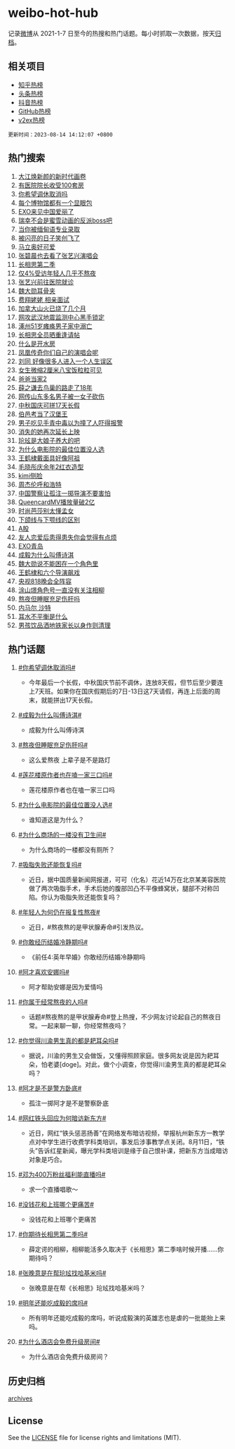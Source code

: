 # weibo-hot-hub

记录[微博](https://www.weibo.com)从 2021-1-7 日至今的热搜和热门话题。每小时抓取一次数据，按天[归档](archives)。

## 相关项目

- [知乎热榜](https://github.com/lonnyzhang423/zhihu-hot-hub)
- [头条热榜](https://github.com/lonnyzhang423/toutiao-hot-hub)
- [抖音热榜](https://github.com/lonnyzhang423/douyin-hot-hub)
- [GitHub热榜](https://github.com/lonnyzhang423/github-hot-hub)
- [v2ex热榜](https://github.com/lonnyzhang423/v2ex-hot-hub)


`更新时间：2023-08-14 14:12:07 +0800`

## 热门搜索

1. [大江焕新颜的新时代画卷](https://m.weibo.cn/search?containerid=100103type%3D1%26t%3D10%26q%3D%23%E5%A4%A7%E6%B1%9F%E7%84%95%E6%96%B0%E9%A2%9C%E7%9A%84%E6%96%B0%E6%97%B6%E4%BB%A3%E7%94%BB%E5%8D%B7%23&stream_entry_id=51&isnewpage=1&extparam=seat%3D1%26c_type%3D51%26dgr%3D0%26cate%3D10103%26filter_type%3Drealtimehot%26pos%3D0%26stream_entry_id%3D51%26display_time%3D1691993526%26pre_seqid%3D1691993526011027372165&luicode=10000011&lfid=106003type%253D25%2526t%253D3%2526disable_hot%253D1%2526filter_type%253Drealtimehot)
1. [有医院院长收受100套房](https://m.weibo.cn/search?containerid=100103type%3D1%26t%3D10%26q%3D%23%E6%9C%89%E5%8C%BB%E9%99%A2%E9%99%A2%E9%95%BF%E6%94%B6%E5%8F%97100%E5%A5%97%E6%88%BF%23&stream_entry_id=31&isnewpage=1&extparam=seat%3D1%26c_type%3D31%26dgr%3D0%26filter_type%3Drealtimehot%26stream_entry_id%3D31%26pos%3D0%26band_rank%3D1%26q%3D%2523%25E6%259C%2589%25E5%258C%25BB%25E9%2599%25A2%25E9%2599%25A2%25E9%2595%25BF%25E6%2594%25B6%25E5%258F%2597100%25E5%25A5%2597%25E6%2588%25BF%2523%26lcate%3D5001%26flag%3D2%26realpos%3D1%26cate%3D5001%26display_time%3D1691993526%26pre_seqid%3D1691993526011027372165&luicode=10000011&lfid=106003type%253D25%2526t%253D3%2526disable_hot%253D1%2526filter_type%253Drealtimehot)
1. [你希望调休取消吗](https://m.weibo.cn/search?containerid=100103type%3D1%26t%3D10%26q%3D%23%E4%BD%A0%E5%B8%8C%E6%9C%9B%E8%B0%83%E4%BC%91%E5%8F%96%E6%B6%88%E5%90%97%23&stream_entry_id=31&isnewpage=1&extparam=seat%3D1%26c_type%3D31%26dgr%3D0%26filter_type%3Drealtimehot%26stream_entry_id%3D31%26pos%3D1%26band_rank%3D2%26q%3D%2523%25E4%25BD%25A0%25E5%25B8%258C%25E6%259C%259B%25E8%25B0%2583%25E4%25BC%2591%25E5%258F%2596%25E6%25B6%2588%25E5%2590%2597%2523%26lcate%3D5001%26flag%3D0%26realpos%3D2%26cate%3D5001%26display_time%3D1691993526%26pre_seqid%3D1691993526011027372165&luicode=10000011&lfid=106003type%253D25%2526t%253D3%2526disable_hot%253D1%2526filter_type%253Drealtimehot)
1. [每个博物馆都有一个显眼包](https://m.weibo.cn/search?containerid=100103type%3D1%26t%3D10%26q%3D%23%E6%AF%8F%E4%B8%AA%E5%8D%9A%E7%89%A9%E9%A6%86%E9%83%BD%E6%9C%89%E4%B8%80%E4%B8%AA%E6%98%BE%E7%9C%BC%E5%8C%85%23&stream_entry_id=31&isnewpage=1&extparam=seat%3D1%26c_type%3D31%26dgr%3D0%26filter_type%3Drealtimehot%26stream_entry_id%3D31%26pos%3D2%26band_rank%3D3%26q%3D%2523%25E6%25AF%258F%25E4%25B8%25AA%25E5%258D%259A%25E7%2589%25A9%25E9%25A6%2586%25E9%2583%25BD%25E6%259C%2589%25E4%25B8%2580%25E4%25B8%25AA%25E6%2598%25BE%25E7%259C%25BC%25E5%258C%2585%2523%26lcate%3D5001%26flag%3D0%26realpos%3D3%26cate%3D5001%26display_time%3D1691993526%26pre_seqid%3D1691993526011027372165&luicode=10000011&lfid=106003type%253D25%2526t%253D3%2526disable_hot%253D1%2526filter_type%253Drealtimehot)
1. [EXO来见中国爱丽了](https://m.weibo.cn/search?containerid=100103type%3D1%26t%3D10%26q%3D%23EXO%E6%9D%A5%E8%A7%81%E4%B8%AD%E5%9B%BD%E7%88%B1%E4%B8%BD%E4%BA%86%23&stream_entry_id=31&isnewpage=1&extparam=seat%3D1%26c_type%3D31%26dgr%3D0%26filter_type%3Drealtimehot%26stream_entry_id%3D31%26pos%3D3%26band_rank%3D4%26q%3D%2523EXO%25E6%259D%25A5%25E8%25A7%2581%25E4%25B8%25AD%25E5%259B%25BD%25E7%2588%25B1%25E4%25B8%25BD%25E4%25BA%2586%2523%26lcate%3D5001%26flag%3D1%26realpos%3D4%26cate%3D5001%26display_time%3D1691993526%26pre_seqid%3D1691993526011027372165&luicode=10000011&lfid=106003type%253D25%2526t%253D3%2526disable_hot%253D1%2526filter_type%253Drealtimehot)
1. [瑞幸不会是蜜雪动画的反派boss吧](https://m.weibo.cn/search?containerid=100103type%3D1%26t%3D10%26q%3D%E7%91%9E%E5%B9%B8%E4%B8%8D%E4%BC%9A%E6%98%AF%E8%9C%9C%E9%9B%AA%E5%8A%A8%E7%94%BB%E7%9A%84%E5%8F%8D%E6%B4%BEboss%E5%90%A7&stream_entry_id=31&isnewpage=1&extparam=seat%3D1%26c_type%3D31%26dgr%3D0%26filter_type%3Drealtimehot%26stream_entry_id%3D31%26pos%3D4%26band_rank%3D5%26q%3D%25E7%2591%259E%25E5%25B9%25B8%25E4%25B8%258D%25E4%25BC%259A%25E6%2598%25AF%25E8%259C%259C%25E9%259B%25AA%25E5%258A%25A8%25E7%2594%25BB%25E7%259A%2584%25E5%258F%258D%25E6%25B4%25BEboss%25E5%2590%25A7%26lcate%3D5001%26flag%3D1%26realpos%3D5%26cate%3D5001%26display_time%3D1691993526%26pre_seqid%3D1691993526011027372165&luicode=10000011&lfid=106003type%253D25%2526t%253D3%2526disable_hot%253D1%2526filter_type%253Drealtimehot)
1. [当你被缅甸语专业录取](https://m.weibo.cn/search?containerid=100103type%3D1%26t%3D10%26q%3D%E5%BD%93%E4%BD%A0%E8%A2%AB%E7%BC%85%E7%94%B8%E8%AF%AD%E4%B8%93%E4%B8%9A%E5%BD%95%E5%8F%96&stream_entry_id=31&isnewpage=1&extparam=seat%3D1%26c_type%3D31%26dgr%3D0%26filter_type%3Drealtimehot%26stream_entry_id%3D31%26pos%3D5%26band_rank%3D6%26q%3D%25E5%25BD%2593%25E4%25BD%25A0%25E8%25A2%25AB%25E7%25BC%2585%25E7%2594%25B8%25E8%25AF%25AD%25E4%25B8%2593%25E4%25B8%259A%25E5%25BD%2595%25E5%258F%2596%26lcate%3D5001%26flag%3D0%26realpos%3D6%26cate%3D5001%26display_time%3D1691993526%26pre_seqid%3D1691993526011027372165&luicode=10000011&lfid=106003type%253D25%2526t%253D3%2526disable_hot%253D1%2526filter_type%253Drealtimehot)
1. [被闪亮的日子笑创飞了](https://m.weibo.cn/search?containerid=100103type%3D1%26t%3D10%26q%3D%23%E8%A2%AB%E9%97%AA%E4%BA%AE%E7%9A%84%E6%97%A5%E5%AD%90%E7%AC%91%E5%88%9B%E9%A3%9E%E4%BA%86%23&stream_entry_id=31&isnewpage=1&extparam=seat%3D1%26c_type%3D31%26dgr%3D0%26filter_type%3Drealtimehot%26adid%3D199450%26stream_entry_id%3D31%26pos%3D6%26band_rank%3D7%26q%3D%2523%25E8%25A2%25AB%25E9%2597%25AA%25E4%25BA%25AE%25E7%259A%2584%25E6%2597%25A5%25E5%25AD%2590%25E7%25AC%2591%25E5%2588%259B%25E9%25A3%259E%25E4%25BA%2586%2523%26lcate%3D5001%26is_ad_pos%3D1%26cate%3D5001%26display_time%3D1691993526%26pre_seqid%3D1691993526011027372165&luicode=10000011&lfid=106003type%253D25%2526t%253D3%2526disable_hot%253D1%2526filter_type%253Drealtimehot)
1. [马立奥好可爱](https://m.weibo.cn/search?containerid=100103type%3D1%26t%3D10%26q%3D%E9%A9%AC%E7%AB%8B%E5%A5%A5%E5%A5%BD%E5%8F%AF%E7%88%B1&stream_entry_id=31&isnewpage=1&extparam=seat%3D1%26c_type%3D31%26dgr%3D0%26filter_type%3Drealtimehot%26stream_entry_id%3D31%26pos%3D7%26band_rank%3D7%26q%3D%25E9%25A9%25AC%25E7%25AB%258B%25E5%25A5%25A5%25E5%25A5%25BD%25E5%258F%25AF%25E7%2588%25B1%26lcate%3D5001%26flag%3D1%26realpos%3D7%26cate%3D5001%26display_time%3D1691993526%26pre_seqid%3D1691993526011027372165&luicode=10000011&lfid=106003type%253D25%2526t%253D3%2526disable_hot%253D1%2526filter_type%253Drealtimehot)
1. [张碧晨也去看了张艺兴演唱会](https://m.weibo.cn/search?containerid=100103type%3D1%26t%3D10%26q%3D%23%E5%BC%A0%E7%A2%A7%E6%99%A8%E4%B9%9F%E5%8E%BB%E7%9C%8B%E4%BA%86%E5%BC%A0%E8%89%BA%E5%85%B4%E6%BC%94%E5%94%B1%E4%BC%9A%23&stream_entry_id=31&isnewpage=1&extparam=seat%3D1%26c_type%3D31%26dgr%3D0%26filter_type%3Drealtimehot%26stream_entry_id%3D31%26pos%3D8%26band_rank%3D8%26q%3D%2523%25E5%25BC%25A0%25E7%25A2%25A7%25E6%2599%25A8%25E4%25B9%259F%25E5%258E%25BB%25E7%259C%258B%25E4%25BA%2586%25E5%25BC%25A0%25E8%2589%25BA%25E5%2585%25B4%25E6%25BC%2594%25E5%2594%25B1%25E4%25BC%259A%2523%26lcate%3D5001%26flag%3D2%26realpos%3D8%26cate%3D5001%26display_time%3D1691993526%26pre_seqid%3D1691993526011027372165&luicode=10000011&lfid=106003type%253D25%2526t%253D3%2526disable_hot%253D1%2526filter_type%253Drealtimehot)
1. [长相思第二季](https://m.weibo.cn/search?containerid=100103type%3D1%26t%3D10%26q%3D%E9%95%BF%E7%9B%B8%E6%80%9D%E7%AC%AC%E4%BA%8C%E5%AD%A3&stream_entry_id=31&isnewpage=1&extparam=seat%3D1%26c_type%3D31%26dgr%3D0%26filter_type%3Drealtimehot%26stream_entry_id%3D31%26pos%3D9%26band_rank%3D9%26q%3D%25E9%2595%25BF%25E7%259B%25B8%25E6%2580%259D%25E7%25AC%25AC%25E4%25BA%258C%25E5%25AD%25A3%26lcate%3D5001%26flag%3D0%26realpos%3D9%26cate%3D5001%26display_time%3D1691993526%26pre_seqid%3D1691993526011027372165&luicode=10000011&lfid=106003type%253D25%2526t%253D3%2526disable_hot%253D1%2526filter_type%253Drealtimehot)
1. [仅4%受访年轻人几乎不熬夜](https://m.weibo.cn/search?containerid=100103type%3D1%26t%3D10%26q%3D%23%E4%BB%854%25%E5%8F%97%E8%AE%BF%E5%B9%B4%E8%BD%BB%E4%BA%BA%E5%87%A0%E4%B9%8E%E4%B8%8D%E7%86%AC%E5%A4%9C%23&stream_entry_id=31&isnewpage=1&extparam=seat%3D1%26c_type%3D31%26dgr%3D0%26filter_type%3Drealtimehot%26stream_entry_id%3D31%26pos%3D10%26band_rank%3D10%26q%3D%2523%25E4%25BB%25854%2525%25E5%258F%2597%25E8%25AE%25BF%25E5%25B9%25B4%25E8%25BD%25BB%25E4%25BA%25BA%25E5%2587%25A0%25E4%25B9%258E%25E4%25B8%258D%25E7%2586%25AC%25E5%25A4%259C%2523%26lcate%3D5001%26flag%3D0%26realpos%3D10%26cate%3D5001%26display_time%3D1691993526%26pre_seqid%3D1691993526011027372165&luicode=10000011&lfid=106003type%253D25%2526t%253D3%2526disable_hot%253D1%2526filter_type%253Drealtimehot)
1. [张艺兴前往医院就诊](https://m.weibo.cn/search?containerid=100103type%3D1%26t%3D10%26q%3D%23%E5%BC%A0%E8%89%BA%E5%85%B4%E5%89%8D%E5%BE%80%E5%8C%BB%E9%99%A2%E5%B0%B1%E8%AF%8A%23&stream_entry_id=31&isnewpage=1&extparam=seat%3D1%26c_type%3D31%26dgr%3D0%26filter_type%3Drealtimehot%26stream_entry_id%3D31%26pos%3D11%26band_rank%3D11%26q%3D%2523%25E5%25BC%25A0%25E8%2589%25BA%25E5%2585%25B4%25E5%2589%258D%25E5%25BE%2580%25E5%258C%25BB%25E9%2599%25A2%25E5%25B0%25B1%25E8%25AF%258A%2523%26lcate%3D5001%26flag%3D2%26realpos%3D11%26cate%3D5001%26display_time%3D1691993526%26pre_seqid%3D1691993526011027372165&luicode=10000011&lfid=106003type%253D25%2526t%253D3%2526disable_hot%253D1%2526filter_type%253Drealtimehot)
1. [魏大勋耳骨夹](https://m.weibo.cn/search?containerid=100103type%3D1%26t%3D10%26q%3D%23%E9%AD%8F%E5%A4%A7%E5%8B%8B%E8%80%B3%E9%AA%A8%E5%A4%B9%23&stream_entry_id=31&isnewpage=1&extparam=seat%3D1%26c_type%3D31%26dgr%3D0%26filter_type%3Drealtimehot%26stream_entry_id%3D31%26pos%3D12%26band_rank%3D12%26q%3D%2523%25E9%25AD%258F%25E5%25A4%25A7%25E5%258B%258B%25E8%2580%25B3%25E9%25AA%25A8%25E5%25A4%25B9%2523%26lcate%3D5001%26flag%3D2%26realpos%3D12%26cate%3D5001%26display_time%3D1691993526%26pre_seqid%3D1691993526011027372165&luicode=10000011&lfid=106003type%253D25%2526t%253D3%2526disable_hot%253D1%2526filter_type%253Drealtimehot)
1. [费翔姥姥 相亲面试](https://m.weibo.cn/search?containerid=100103type%3D1%26t%3D10%26q%3D%E8%B4%B9%E7%BF%94%E5%A7%A5%E5%A7%A5+%E7%9B%B8%E4%BA%B2%E9%9D%A2%E8%AF%95&stream_entry_id=31&isnewpage=1&extparam=seat%3D1%26c_type%3D31%26dgr%3D0%26filter_type%3Drealtimehot%26stream_entry_id%3D31%26pos%3D13%26band_rank%3D13%26q%3D%25E8%25B4%25B9%25E7%25BF%2594%25E5%25A7%25A5%25E5%25A7%25A5%2520%25E7%259B%25B8%25E4%25BA%25B2%25E9%259D%25A2%25E8%25AF%2595%26lcate%3D5001%26flag%3D2%26realpos%3D13%26cate%3D5001%26display_time%3D1691993526%26pre_seqid%3D1691993526011027372165&luicode=10000011&lfid=106003type%253D25%2526t%253D3%2526disable_hot%253D1%2526filter_type%253Drealtimehot)
1. [加拿大山火已烧了几个月](https://m.weibo.cn/search?containerid=100103type%3D1%26t%3D10%26q%3D%23%E5%8A%A0%E6%8B%BF%E5%A4%A7%E5%B1%B1%E7%81%AB%E5%B7%B2%E7%83%A7%E4%BA%86%E5%87%A0%E4%B8%AA%E6%9C%88%23&stream_entry_id=31&isnewpage=1&extparam=seat%3D1%26c_type%3D31%26dgr%3D0%26filter_type%3Drealtimehot%26stream_entry_id%3D31%26pos%3D14%26band_rank%3D14%26q%3D%2523%25E5%258A%25A0%25E6%258B%25BF%25E5%25A4%25A7%25E5%25B1%25B1%25E7%2581%25AB%25E5%25B7%25B2%25E7%2583%25A7%25E4%25BA%2586%25E5%2587%25A0%25E4%25B8%25AA%25E6%259C%2588%2523%26lcate%3D5001%26flag%3D0%26realpos%3D14%26cate%3D5001%26display_time%3D1691993526%26pre_seqid%3D1691993526011027372165&luicode=10000011&lfid=106003type%253D25%2526t%253D3%2526disable_hot%253D1%2526filter_type%253Drealtimehot)
1. [网攻武汉地震监测中心黑手锁定](https://m.weibo.cn/search?containerid=100103type%3D1%26t%3D10%26q%3D%23%E7%BD%91%E6%94%BB%E6%AD%A6%E6%B1%89%E5%9C%B0%E9%9C%87%E7%9B%91%E6%B5%8B%E4%B8%AD%E5%BF%83%E9%BB%91%E6%89%8B%E9%94%81%E5%AE%9A%23&stream_entry_id=31&isnewpage=1&extparam=seat%3D1%26c_type%3D31%26dgr%3D0%26filter_type%3Drealtimehot%26stream_entry_id%3D31%26pos%3D15%26band_rank%3D15%26q%3D%2523%25E7%25BD%2591%25E6%2594%25BB%25E6%25AD%25A6%25E6%25B1%2589%25E5%259C%25B0%25E9%259C%2587%25E7%259B%2591%25E6%25B5%258B%25E4%25B8%25AD%25E5%25BF%2583%25E9%25BB%2591%25E6%2589%258B%25E9%2594%2581%25E5%25AE%259A%2523%26lcate%3D5001%26flag%3D0%26realpos%3D15%26cate%3D5001%26display_time%3D1691993526%26pre_seqid%3D1691993526011027372165&luicode=10000011&lfid=106003type%253D25%2526t%253D3%2526disable_hot%253D1%2526filter_type%253Drealtimehot)
1. [涿州51岁瘫痪男子家中溺亡](https://m.weibo.cn/search?containerid=100103type%3D1%26t%3D10%26q%3D%23%E6%B6%BF%E5%B7%9E51%E5%B2%81%E7%98%AB%E7%97%AA%E7%94%B7%E5%AD%90%E5%AE%B6%E4%B8%AD%E6%BA%BA%E4%BA%A1%23&stream_entry_id=31&isnewpage=1&extparam=seat%3D1%26c_type%3D31%26dgr%3D0%26filter_type%3Drealtimehot%26stream_entry_id%3D31%26pos%3D16%26band_rank%3D16%26q%3D%2523%25E6%25B6%25BF%25E5%25B7%259E51%25E5%25B2%2581%25E7%2598%25AB%25E7%2597%25AA%25E7%2594%25B7%25E5%25AD%2590%25E5%25AE%25B6%25E4%25B8%25AD%25E6%25BA%25BA%25E4%25BA%25A1%2523%26lcate%3D5001%26flag%3D1%26realpos%3D16%26cate%3D5001%26display_time%3D1691993526%26pre_seqid%3D1691993526011027372165&luicode=10000011&lfid=106003type%253D25%2526t%253D3%2526disable_hot%253D1%2526filter_type%253Drealtimehot)
1. [长相思全员晒重逢请帖](https://m.weibo.cn/search?containerid=100103type%3D1%26t%3D10%26q%3D%23%E9%95%BF%E7%9B%B8%E6%80%9D%E5%85%A8%E5%91%98%E6%99%92%E9%87%8D%E9%80%A2%E8%AF%B7%E5%B8%96%23&stream_entry_id=31&isnewpage=1&extparam=seat%3D1%26c_type%3D31%26dgr%3D0%26filter_type%3Drealtimehot%26stream_entry_id%3D31%26pos%3D17%26band_rank%3D17%26q%3D%2523%25E9%2595%25BF%25E7%259B%25B8%25E6%2580%259D%25E5%2585%25A8%25E5%2591%2598%25E6%2599%2592%25E9%2587%258D%25E9%2580%25A2%25E8%25AF%25B7%25E5%25B8%2596%2523%26lcate%3D5001%26flag%3D0%26realpos%3D17%26cate%3D5001%26display_time%3D1691993526%26pre_seqid%3D1691993526011027372165&luicode=10000011&lfid=106003type%253D25%2526t%253D3%2526disable_hot%253D1%2526filter_type%253Drealtimehot)
1. [什么是开水房](https://m.weibo.cn/search?containerid=100103type%3D1%26t%3D10%26q%3D%23%E4%BB%80%E4%B9%88%E6%98%AF%E5%BC%80%E6%B0%B4%E6%88%BF%23&stream_entry_id=31&isnewpage=1&extparam=seat%3D1%26c_type%3D31%26dgr%3D0%26filter_type%3Drealtimehot%26stream_entry_id%3D31%26pos%3D18%26band_rank%3D18%26q%3D%2523%25E4%25BB%2580%25E4%25B9%2588%25E6%2598%25AF%25E5%25BC%2580%25E6%25B0%25B4%25E6%2588%25BF%2523%26lcate%3D5001%26flag%3D1%26realpos%3D18%26cate%3D5001%26display_time%3D1691993526%26pre_seqid%3D1691993526011027372165&luicode=10000011&lfid=106003type%253D25%2526t%253D3%2526disable_hot%253D1%2526filter_type%253Drealtimehot)
1. [凤凰传奇你们自己的演唱会呢](https://m.weibo.cn/search?containerid=100103type%3D1%26t%3D10%26q%3D%23%E5%87%A4%E5%87%B0%E4%BC%A0%E5%A5%87%E4%BD%A0%E4%BB%AC%E8%87%AA%E5%B7%B1%E7%9A%84%E6%BC%94%E5%94%B1%E4%BC%9A%E5%91%A2%23&stream_entry_id=31&isnewpage=1&extparam=seat%3D1%26c_type%3D31%26dgr%3D0%26filter_type%3Drealtimehot%26stream_entry_id%3D31%26pos%3D19%26band_rank%3D19%26q%3D%2523%25E5%2587%25A4%25E5%2587%25B0%25E4%25BC%25A0%25E5%25A5%2587%25E4%25BD%25A0%25E4%25BB%25AC%25E8%2587%25AA%25E5%25B7%25B1%25E7%259A%2584%25E6%25BC%2594%25E5%2594%25B1%25E4%25BC%259A%25E5%2591%25A2%2523%26lcate%3D5001%26flag%3D1%26realpos%3D19%26cate%3D5001%26display_time%3D1691993526%26pre_seqid%3D1691993526011027372165&luicode=10000011&lfid=106003type%253D25%2526t%253D3%2526disable_hot%253D1%2526filter_type%253Drealtimehot)
1. [刘同 好像很多人进入一个人生误区](https://m.weibo.cn/search?containerid=100103type%3D1%26t%3D10%26q%3D%E5%88%98%E5%90%8C+%E5%A5%BD%E5%83%8F%E5%BE%88%E5%A4%9A%E4%BA%BA%E8%BF%9B%E5%85%A5%E4%B8%80%E4%B8%AA%E4%BA%BA%E7%94%9F%E8%AF%AF%E5%8C%BA&stream_entry_id=31&isnewpage=1&extparam=seat%3D1%26c_type%3D31%26dgr%3D0%26filter_type%3Drealtimehot%26stream_entry_id%3D31%26pos%3D20%26band_rank%3D20%26q%3D%25E5%2588%2598%25E5%2590%258C%2520%25E5%25A5%25BD%25E5%2583%258F%25E5%25BE%2588%25E5%25A4%259A%25E4%25BA%25BA%25E8%25BF%259B%25E5%2585%25A5%25E4%25B8%2580%25E4%25B8%25AA%25E4%25BA%25BA%25E7%2594%259F%25E8%25AF%25AF%25E5%258C%25BA%26lcate%3D5001%26flag%3D1%26realpos%3D20%26cate%3D5001%26display_time%3D1691993526%26pre_seqid%3D1691993526011027372165&luicode=10000011&lfid=106003type%253D25%2526t%253D3%2526disable_hot%253D1%2526filter_type%253Drealtimehot)
1. [女生微缩2厘米八宝饭粒粒可见](https://m.weibo.cn/search?containerid=100103type%3D1%26t%3D10%26q%3D%23%E5%A5%B3%E7%94%9F%E5%BE%AE%E7%BC%A92%E5%8E%98%E7%B1%B3%E5%85%AB%E5%AE%9D%E9%A5%AD%E7%B2%92%E7%B2%92%E5%8F%AF%E8%A7%81%23&stream_entry_id=31&isnewpage=1&extparam=seat%3D1%26c_type%3D31%26dgr%3D0%26filter_type%3Drealtimehot%26stream_entry_id%3D31%26pos%3D21%26band_rank%3D21%26q%3D%2523%25E5%25A5%25B3%25E7%2594%259F%25E5%25BE%25AE%25E7%25BC%25A92%25E5%258E%2598%25E7%25B1%25B3%25E5%2585%25AB%25E5%25AE%259D%25E9%25A5%25AD%25E7%25B2%2592%25E7%25B2%2592%25E5%258F%25AF%25E8%25A7%2581%2523%26lcate%3D5001%26flag%3D32768%26realpos%3D21%26cate%3D5001%26display_time%3D1691993526%26pre_seqid%3D1691993526011027372165&luicode=10000011&lfid=106003type%253D25%2526t%253D3%2526disable_hot%253D1%2526filter_type%253Drealtimehot)
1. [爸爸当家2](https://m.weibo.cn/search?containerid=100103type%3D1%26t%3D10%26q%3D%E7%88%B8%E7%88%B8%E5%BD%93%E5%AE%B62&stream_entry_id=31&isnewpage=1&extparam=seat%3D1%26c_type%3D31%26dgr%3D0%26filter_type%3Drealtimehot%26stream_entry_id%3D31%26pos%3D22%26band_rank%3D22%26q%3D%25E7%2588%25B8%25E7%2588%25B8%25E5%25BD%2593%25E5%25AE%25B62%26lcate%3D5001%26flag%3D1%26realpos%3D22%26cate%3D5001%26display_time%3D1691993526%26pre_seqid%3D1691993526011027372165&luicode=10000011&lfid=106003type%253D25%2526t%253D3%2526disable_hot%253D1%2526filter_type%253Drealtimehot)
1. [薛之谦去鸟巢的路走了18年](https://m.weibo.cn/search?containerid=100103type%3D1%26t%3D10%26q%3D%23%E8%96%9B%E4%B9%8B%E8%B0%A6%E5%8E%BB%E9%B8%9F%E5%B7%A2%E7%9A%84%E8%B7%AF%E8%B5%B0%E4%BA%8618%E5%B9%B4%23&stream_entry_id=31&isnewpage=1&extparam=seat%3D1%26c_type%3D31%26dgr%3D0%26filter_type%3Drealtimehot%26stream_entry_id%3D31%26pos%3D23%26band_rank%3D23%26q%3D%2523%25E8%2596%259B%25E4%25B9%258B%25E8%25B0%25A6%25E5%258E%25BB%25E9%25B8%259F%25E5%25B7%25A2%25E7%259A%2584%25E8%25B7%25AF%25E8%25B5%25B0%25E4%25BA%258618%25E5%25B9%25B4%2523%26lcate%3D5001%26flag%3D1%26realpos%3D23%26cate%3D5001%26display_time%3D1691993526%26pre_seqid%3D1691993526011027372165&luicode=10000011&lfid=106003type%253D25%2526t%253D3%2526disable_hot%253D1%2526filter_type%253Drealtimehot)
1. [网传山东多名男子被一女子砍伤](https://m.weibo.cn/search?containerid=100103type%3D1%26t%3D10%26q%3D%23%E7%BD%91%E4%BC%A0%E5%B1%B1%E4%B8%9C%E5%A4%9A%E5%90%8D%E7%94%B7%E5%AD%90%E8%A2%AB%E4%B8%80%E5%A5%B3%E5%AD%90%E7%A0%8D%E4%BC%A4%23&stream_entry_id=31&isnewpage=1&extparam=seat%3D1%26c_type%3D31%26dgr%3D0%26filter_type%3Drealtimehot%26stream_entry_id%3D31%26pos%3D24%26band_rank%3D24%26q%3D%2523%25E7%25BD%2591%25E4%25BC%25A0%25E5%25B1%25B1%25E4%25B8%259C%25E5%25A4%259A%25E5%2590%258D%25E7%2594%25B7%25E5%25AD%2590%25E8%25A2%25AB%25E4%25B8%2580%25E5%25A5%25B3%25E5%25AD%2590%25E7%25A0%258D%25E4%25BC%25A4%2523%26lcate%3D5001%26flag%3D1%26realpos%3D24%26cate%3D5001%26display_time%3D1691993526%26pre_seqid%3D1691993526011027372165&luicode=10000011&lfid=106003type%253D25%2526t%253D3%2526disable_hot%253D1%2526filter_type%253Drealtimehot)
1. [中秋国庆可拼17天长假](https://m.weibo.cn/search?containerid=100103type%3D1%26t%3D10%26q%3D%23%E4%B8%AD%E7%A7%8B%E5%9B%BD%E5%BA%86%E5%8F%AF%E6%8B%BC17%E5%A4%A9%E9%95%BF%E5%81%87%23&stream_entry_id=31&isnewpage=1&extparam=seat%3D1%26c_type%3D31%26dgr%3D0%26filter_type%3Drealtimehot%26stream_entry_id%3D31%26pos%3D25%26band_rank%3D25%26q%3D%2523%25E4%25B8%25AD%25E7%25A7%258B%25E5%259B%25BD%25E5%25BA%2586%25E5%258F%25AF%25E6%258B%25BC17%25E5%25A4%25A9%25E9%2595%25BF%25E5%2581%2587%2523%26lcate%3D5001%26flag%3D0%26realpos%3D25%26cate%3D5001%26display_time%3D1691993526%26pre_seqid%3D1691993526011027372165&luicode=10000011&lfid=106003type%253D25%2526t%253D3%2526disable_hot%253D1%2526filter_type%253Drealtimehot)
1. [伯邑考当了汉堡王](https://m.weibo.cn/search?containerid=100103type%3D1%26t%3D10%26q%3D%E4%BC%AF%E9%82%91%E8%80%83%E5%BD%93%E4%BA%86%E6%B1%89%E5%A0%A1%E7%8E%8B&stream_entry_id=31&isnewpage=1&extparam=seat%3D1%26c_type%3D31%26dgr%3D0%26filter_type%3Drealtimehot%26stream_entry_id%3D31%26pos%3D26%26band_rank%3D26%26q%3D%25E4%25BC%25AF%25E9%2582%2591%25E8%2580%2583%25E5%25BD%2593%25E4%25BA%2586%25E6%25B1%2589%25E5%25A0%25A1%25E7%258E%258B%26lcate%3D5001%26flag%3D1%26realpos%3D26%26cate%3D5001%26display_time%3D1691993526%26pre_seqid%3D1691993526011027372165&luicode=10000011&lfid=106003type%253D25%2526t%253D3%2526disable_hot%253D1%2526filter_type%253Drealtimehot)
1. [男子吃见手青中毒以为撞了人吓得报警](https://m.weibo.cn/search?containerid=100103type%3D1%26t%3D10%26q%3D%23%E7%94%B7%E5%AD%90%E5%90%83%E8%A7%81%E6%89%8B%E9%9D%92%E4%B8%AD%E6%AF%92%E4%BB%A5%E4%B8%BA%E6%92%9E%E4%BA%86%E4%BA%BA%E5%90%93%E5%BE%97%E6%8A%A5%E8%AD%A6%23&stream_entry_id=31&isnewpage=1&extparam=seat%3D1%26c_type%3D31%26dgr%3D0%26filter_type%3Drealtimehot%26stream_entry_id%3D31%26pos%3D27%26band_rank%3D27%26q%3D%2523%25E7%2594%25B7%25E5%25AD%2590%25E5%2590%2583%25E8%25A7%2581%25E6%2589%258B%25E9%259D%2592%25E4%25B8%25AD%25E6%25AF%2592%25E4%25BB%25A5%25E4%25B8%25BA%25E6%2592%259E%25E4%25BA%2586%25E4%25BA%25BA%25E5%2590%2593%25E5%25BE%2597%25E6%258A%25A5%25E8%25AD%25A6%2523%26lcate%3D5001%26flag%3D1%26realpos%3D27%26cate%3D5001%26display_time%3D1691993526%26pre_seqid%3D1691993526011027372165&luicode=10000011&lfid=106003type%253D25%2526t%253D3%2526disable_hot%253D1%2526filter_type%253Drealtimehot)
1. [消失的她再次延长上映](https://m.weibo.cn/search?containerid=100103type%3D1%26t%3D10%26q%3D%23%E6%B6%88%E5%A4%B1%E7%9A%84%E5%A5%B9%E5%86%8D%E6%AC%A1%E5%BB%B6%E9%95%BF%E4%B8%8A%E6%98%A0%23&stream_entry_id=31&isnewpage=1&extparam=seat%3D1%26c_type%3D31%26dgr%3D0%26filter_type%3Drealtimehot%26stream_entry_id%3D31%26pos%3D28%26band_rank%3D28%26q%3D%2523%25E6%25B6%2588%25E5%25A4%25B1%25E7%259A%2584%25E5%25A5%25B9%25E5%2586%258D%25E6%25AC%25A1%25E5%25BB%25B6%25E9%2595%25BF%25E4%25B8%258A%25E6%2598%25A0%2523%26lcate%3D5001%26flag%3D0%26realpos%3D28%26cate%3D5001%26display_time%3D1691993526%26pre_seqid%3D1691993526011027372165&luicode=10000011&lfid=106003type%253D25%2526t%253D3%2526disable_hot%253D1%2526filter_type%253Drealtimehot)
1. [玱玹是大娘子养大的吧](https://m.weibo.cn/search?containerid=100103type%3D1%26t%3D10%26q%3D%23%E7%8E%B1%E7%8E%B9%E6%98%AF%E5%A4%A7%E5%A8%98%E5%AD%90%E5%85%BB%E5%A4%A7%E7%9A%84%E5%90%A7%23&stream_entry_id=31&isnewpage=1&extparam=seat%3D1%26c_type%3D31%26dgr%3D0%26filter_type%3Drealtimehot%26stream_entry_id%3D31%26pos%3D29%26band_rank%3D29%26q%3D%2523%25E7%258E%25B1%25E7%258E%25B9%25E6%2598%25AF%25E5%25A4%25A7%25E5%25A8%2598%25E5%25AD%2590%25E5%2585%25BB%25E5%25A4%25A7%25E7%259A%2584%25E5%2590%25A7%2523%26lcate%3D5001%26flag%3D0%26realpos%3D29%26cate%3D5001%26display_time%3D1691993526%26pre_seqid%3D1691993526011027372165&luicode=10000011&lfid=106003type%253D25%2526t%253D3%2526disable_hot%253D1%2526filter_type%253Drealtimehot)
1. [为什么电影院的最佳位置没人选](https://m.weibo.cn/search?containerid=100103type%3D1%26t%3D10%26q%3D%23%E4%B8%BA%E4%BB%80%E4%B9%88%E7%94%B5%E5%BD%B1%E9%99%A2%E7%9A%84%E6%9C%80%E4%BD%B3%E4%BD%8D%E7%BD%AE%E6%B2%A1%E4%BA%BA%E9%80%89%23&stream_entry_id=31&isnewpage=1&extparam=seat%3D1%26c_type%3D31%26dgr%3D0%26filter_type%3Drealtimehot%26stream_entry_id%3D31%26pos%3D30%26band_rank%3D30%26q%3D%2523%25E4%25B8%25BA%25E4%25BB%2580%25E4%25B9%2588%25E7%2594%25B5%25E5%25BD%25B1%25E9%2599%25A2%25E7%259A%2584%25E6%259C%2580%25E4%25BD%25B3%25E4%25BD%258D%25E7%25BD%25AE%25E6%25B2%25A1%25E4%25BA%25BA%25E9%2580%2589%2523%26lcate%3D5001%26flag%3D0%26realpos%3D30%26cate%3D5001%26display_time%3D1691993526%26pre_seqid%3D1691993526011027372165&luicode=10000011&lfid=106003type%253D25%2526t%253D3%2526disable_hot%253D1%2526filter_type%253Drealtimehot)
1. [王鹤棣戴面具好像阿祖](https://m.weibo.cn/search?containerid=100103type%3D1%26t%3D10%26q%3D%23%E7%8E%8B%E9%B9%A4%E6%A3%A3%E6%88%B4%E9%9D%A2%E5%85%B7%E5%A5%BD%E5%83%8F%E9%98%BF%E7%A5%96%23&stream_entry_id=31&isnewpage=1&extparam=seat%3D1%26c_type%3D31%26dgr%3D0%26filter_type%3Drealtimehot%26stream_entry_id%3D31%26pos%3D31%26band_rank%3D31%26q%3D%2523%25E7%258E%258B%25E9%25B9%25A4%25E6%25A3%25A3%25E6%2588%25B4%25E9%259D%25A2%25E5%2585%25B7%25E5%25A5%25BD%25E5%2583%258F%25E9%2598%25BF%25E7%25A5%2596%2523%26lcate%3D5001%26flag%3D0%26realpos%3D31%26cate%3D5001%26display_time%3D1691993526%26pre_seqid%3D1691993526011027372165&luicode=10000011&lfid=106003type%253D25%2526t%253D3%2526disable_hot%253D1%2526filter_type%253Drealtimehot)
1. [毛晓彤庆余年2红衣造型](https://m.weibo.cn/search?containerid=100103type%3D1%26t%3D10%26q%3D%23%E6%AF%9B%E6%99%93%E5%BD%A4%E5%BA%86%E4%BD%99%E5%B9%B42%E7%BA%A2%E8%A1%A3%E9%80%A0%E5%9E%8B%23&stream_entry_id=31&isnewpage=1&extparam=seat%3D1%26c_type%3D31%26dgr%3D0%26filter_type%3Drealtimehot%26stream_entry_id%3D31%26pos%3D32%26band_rank%3D32%26q%3D%2523%25E6%25AF%259B%25E6%2599%2593%25E5%25BD%25A4%25E5%25BA%2586%25E4%25BD%2599%25E5%25B9%25B42%25E7%25BA%25A2%25E8%25A1%25A3%25E9%2580%25A0%25E5%259E%258B%2523%26lcate%3D5001%26flag%3D0%26realpos%3D32%26cate%3D5001%26display_time%3D1691993526%26pre_seqid%3D1691993526011027372165&luicode=10000011&lfid=106003type%253D25%2526t%253D3%2526disable_hot%253D1%2526filter_type%253Drealtimehot)
1. [kimi侧脸](https://m.weibo.cn/search?containerid=100103type%3D1%26t%3D10%26q%3D%23kimi%E4%BE%A7%E8%84%B8%23&stream_entry_id=31&isnewpage=1&extparam=seat%3D1%26c_type%3D31%26dgr%3D0%26filter_type%3Drealtimehot%26stream_entry_id%3D31%26pos%3D33%26band_rank%3D33%26q%3D%2523kimi%25E4%25BE%25A7%25E8%2584%25B8%2523%26lcate%3D5001%26flag%3D0%26realpos%3D33%26cate%3D5001%26display_time%3D1691993526%26pre_seqid%3D1691993526011027372165&luicode=10000011&lfid=106003type%253D25%2526t%253D3%2526disable_hot%253D1%2526filter_type%253Drealtimehot)
1. [周杰伦呼和浩特](https://m.weibo.cn/search?containerid=100103type%3D1%26t%3D10%26q%3D%E5%91%A8%E6%9D%B0%E4%BC%A6%E5%91%BC%E5%92%8C%E6%B5%A9%E7%89%B9&stream_entry_id=31&isnewpage=1&extparam=seat%3D1%26c_type%3D31%26dgr%3D0%26filter_type%3Drealtimehot%26stream_entry_id%3D31%26pos%3D34%26band_rank%3D34%26q%3D%25E5%2591%25A8%25E6%259D%25B0%25E4%25BC%25A6%25E5%2591%25BC%25E5%2592%258C%25E6%25B5%25A9%25E7%2589%25B9%26lcate%3D5001%26flag%3D1%26realpos%3D34%26cate%3D5001%26display_time%3D1691993526%26pre_seqid%3D1691993526011027372165&luicode=10000011&lfid=106003type%253D25%2526t%253D3%2526disable_hot%253D1%2526filter_type%253Drealtimehot)
1. [中国警察让孤注一掷导演不要害怕](https://m.weibo.cn/search?containerid=100103type%3D1%26t%3D10%26q%3D%23%E4%B8%AD%E5%9B%BD%E8%AD%A6%E5%AF%9F%E8%AE%A9%E5%AD%A4%E6%B3%A8%E4%B8%80%E6%8E%B7%E5%AF%BC%E6%BC%94%E4%B8%8D%E8%A6%81%E5%AE%B3%E6%80%95%23&stream_entry_id=31&isnewpage=1&extparam=seat%3D1%26c_type%3D31%26dgr%3D0%26filter_type%3Drealtimehot%26stream_entry_id%3D31%26pos%3D35%26band_rank%3D35%26q%3D%2523%25E4%25B8%25AD%25E5%259B%25BD%25E8%25AD%25A6%25E5%25AF%259F%25E8%25AE%25A9%25E5%25AD%25A4%25E6%25B3%25A8%25E4%25B8%2580%25E6%258E%25B7%25E5%25AF%25BC%25E6%25BC%2594%25E4%25B8%258D%25E8%25A6%2581%25E5%25AE%25B3%25E6%2580%2595%2523%26lcate%3D5001%26flag%3D1%26realpos%3D35%26cate%3D5001%26display_time%3D1691993526%26pre_seqid%3D1691993526011027372165&luicode=10000011&lfid=106003type%253D25%2526t%253D3%2526disable_hot%253D1%2526filter_type%253Drealtimehot)
1. [QueencardMV播放量破2亿](https://m.weibo.cn/search?containerid=100103type%3D1%26t%3D10%26q%3D%23QueencardMV%E6%92%AD%E6%94%BE%E9%87%8F%E7%A0%B42%E4%BA%BF%23&stream_entry_id=31&isnewpage=1&extparam=seat%3D1%26c_type%3D31%26dgr%3D0%26filter_type%3Drealtimehot%26stream_entry_id%3D31%26pos%3D36%26band_rank%3D36%26q%3D%2523QueencardMV%25E6%2592%25AD%25E6%2594%25BE%25E9%2587%258F%25E7%25A0%25B42%25E4%25BA%25BF%2523%26lcate%3D5001%26flag%3D1%26realpos%3D36%26cate%3D5001%26display_time%3D1691993526%26pre_seqid%3D1691993526011027372165&luicode=10000011&lfid=106003type%253D25%2526t%253D3%2526disable_hot%253D1%2526filter_type%253Drealtimehot)
1. [时尚芭莎别太懂孟女](https://m.weibo.cn/search?containerid=100103type%3D1%26t%3D10%26q%3D%23%E6%97%B6%E5%B0%9A%E8%8A%AD%E8%8E%8E%E5%88%AB%E5%A4%AA%E6%87%82%E5%AD%9F%E5%A5%B3%23&stream_entry_id=31&isnewpage=1&extparam=seat%3D1%26c_type%3D31%26dgr%3D0%26filter_type%3Drealtimehot%26stream_entry_id%3D31%26pos%3D37%26band_rank%3D37%26q%3D%2523%25E6%2597%25B6%25E5%25B0%259A%25E8%258A%25AD%25E8%258E%258E%25E5%2588%25AB%25E5%25A4%25AA%25E6%2587%2582%25E5%25AD%259F%25E5%25A5%25B3%2523%26lcate%3D5001%26flag%3D0%26realpos%3D37%26cate%3D5001%26display_time%3D1691993526%26pre_seqid%3D1691993526011027372165&luicode=10000011&lfid=106003type%253D25%2526t%253D3%2526disable_hot%253D1%2526filter_type%253Drealtimehot)
1. [下颌线与下颚线的区别](https://m.weibo.cn/search?containerid=100103type%3D1%26t%3D10%26q%3D%23%E4%B8%8B%E9%A2%8C%E7%BA%BF%E4%B8%8E%E4%B8%8B%E9%A2%9A%E7%BA%BF%E7%9A%84%E5%8C%BA%E5%88%AB%23&stream_entry_id=31&isnewpage=1&extparam=seat%3D1%26c_type%3D31%26dgr%3D0%26filter_type%3Drealtimehot%26stream_entry_id%3D31%26pos%3D38%26band_rank%3D38%26q%3D%2523%25E4%25B8%258B%25E9%25A2%258C%25E7%25BA%25BF%25E4%25B8%258E%25E4%25B8%258B%25E9%25A2%259A%25E7%25BA%25BF%25E7%259A%2584%25E5%258C%25BA%25E5%2588%25AB%2523%26lcate%3D5001%26flag%3D0%26realpos%3D38%26cate%3D5001%26display_time%3D1691993526%26pre_seqid%3D1691993526011027372165&luicode=10000011&lfid=106003type%253D25%2526t%253D3%2526disable_hot%253D1%2526filter_type%253Drealtimehot)
1. [A股](https://m.weibo.cn/search?containerid=100103type%3D1%26t%3D10%26q%3DA%E8%82%A1&stream_entry_id=31&isnewpage=1&extparam=seat%3D1%26c_type%3D31%26dgr%3D0%26filter_type%3Drealtimehot%26stream_entry_id%3D31%26pos%3D39%26band_rank%3D39%26q%3DA%25E8%2582%25A1%26lcate%3D5001%26flag%3D0%26realpos%3D39%26cate%3D5001%26display_time%3D1691993526%26pre_seqid%3D1691993526011027372165&luicode=10000011&lfid=106003type%253D25%2526t%253D3%2526disable_hot%253D1%2526filter_type%253Drealtimehot)
1. [友人恋爱后患得患失你会觉得有点烦](https://m.weibo.cn/search?containerid=100103type%3D1%26t%3D10%26q%3D%E5%8F%8B%E4%BA%BA%E6%81%8B%E7%88%B1%E5%90%8E%E6%82%A3%E5%BE%97%E6%82%A3%E5%A4%B1%E4%BD%A0%E4%BC%9A%E8%A7%89%E5%BE%97%E6%9C%89%E7%82%B9%E7%83%A6&stream_entry_id=31&isnewpage=1&extparam=seat%3D1%26c_type%3D31%26dgr%3D0%26filter_type%3Drealtimehot%26stream_entry_id%3D31%26pos%3D40%26band_rank%3D40%26q%3D%25E5%258F%258B%25E4%25BA%25BA%25E6%2581%258B%25E7%2588%25B1%25E5%2590%258E%25E6%2582%25A3%25E5%25BE%2597%25E6%2582%25A3%25E5%25A4%25B1%25E4%25BD%25A0%25E4%25BC%259A%25E8%25A7%2589%25E5%25BE%2597%25E6%259C%2589%25E7%2582%25B9%25E7%2583%25A6%26lcate%3D5001%26flag%3D1%26realpos%3D40%26cate%3D5001%26display_time%3D1691993526%26pre_seqid%3D1691993526011027372165&luicode=10000011&lfid=106003type%253D25%2526t%253D3%2526disable_hot%253D1%2526filter_type%253Drealtimehot)
1. [EXO青岛](https://m.weibo.cn/search?containerid=100103type%3D1%26t%3D10%26q%3DEXO%E9%9D%92%E5%B2%9B&stream_entry_id=31&isnewpage=1&extparam=seat%3D1%26c_type%3D31%26dgr%3D0%26filter_type%3Drealtimehot%26stream_entry_id%3D31%26pos%3D41%26band_rank%3D41%26q%3DEXO%25E9%259D%2592%25E5%25B2%259B%26lcate%3D5001%26flag%3D0%26realpos%3D41%26cate%3D5001%26display_time%3D1691993526%26pre_seqid%3D1691993526011027372165&luicode=10000011&lfid=106003type%253D25%2526t%253D3%2526disable_hot%253D1%2526filter_type%253Drealtimehot)
1. [成毅为什么叫傅诗淇](https://m.weibo.cn/search?containerid=100103type%3D1%26t%3D10%26q%3D%23%E6%88%90%E6%AF%85%E4%B8%BA%E4%BB%80%E4%B9%88%E5%8F%AB%E5%82%85%E8%AF%97%E6%B7%87%23&stream_entry_id=31&isnewpage=1&extparam=seat%3D1%26c_type%3D31%26dgr%3D0%26filter_type%3Drealtimehot%26stream_entry_id%3D31%26pos%3D42%26band_rank%3D42%26q%3D%2523%25E6%2588%2590%25E6%25AF%2585%25E4%25B8%25BA%25E4%25BB%2580%25E4%25B9%2588%25E5%258F%25AB%25E5%2582%2585%25E8%25AF%2597%25E6%25B7%2587%2523%26lcate%3D5001%26flag%3D0%26realpos%3D42%26cate%3D5001%26display_time%3D1691993526%26pre_seqid%3D1691993526011027372165&luicode=10000011&lfid=106003type%253D25%2526t%253D3%2526disable_hot%253D1%2526filter_type%253Drealtimehot)
1. [魏大勋说不能困在一个角色里](https://m.weibo.cn/search?containerid=100103type%3D1%26t%3D10%26q%3D%23%E9%AD%8F%E5%A4%A7%E5%8B%8B%E8%AF%B4%E4%B8%8D%E8%83%BD%E5%9B%B0%E5%9C%A8%E4%B8%80%E4%B8%AA%E8%A7%92%E8%89%B2%E9%87%8C%23&stream_entry_id=31&isnewpage=1&extparam=seat%3D1%26c_type%3D31%26dgr%3D0%26filter_type%3Drealtimehot%26stream_entry_id%3D31%26pos%3D43%26band_rank%3D43%26q%3D%2523%25E9%25AD%258F%25E5%25A4%25A7%25E5%258B%258B%25E8%25AF%25B4%25E4%25B8%258D%25E8%2583%25BD%25E5%259B%25B0%25E5%259C%25A8%25E4%25B8%2580%25E4%25B8%25AA%25E8%25A7%2592%25E8%2589%25B2%25E9%2587%258C%2523%26lcate%3D5001%26flag%3D1%26realpos%3D43%26cate%3D5001%26display_time%3D1691993526%26pre_seqid%3D1691993526011027372165&luicode=10000011&lfid=106003type%253D25%2526t%253D3%2526disable_hot%253D1%2526filter_type%253Drealtimehot)
1. [王鹤棣和六个导演飙戏](https://m.weibo.cn/search?containerid=100103type%3D1%26t%3D10%26q%3D%23%E7%8E%8B%E9%B9%A4%E6%A3%A3%E5%92%8C%E5%85%AD%E4%B8%AA%E5%AF%BC%E6%BC%94%E9%A3%99%E6%88%8F%23&stream_entry_id=31&isnewpage=1&extparam=seat%3D1%26c_type%3D31%26dgr%3D0%26filter_type%3Drealtimehot%26stream_entry_id%3D31%26pos%3D44%26band_rank%3D44%26q%3D%2523%25E7%258E%258B%25E9%25B9%25A4%25E6%25A3%25A3%25E5%2592%258C%25E5%2585%25AD%25E4%25B8%25AA%25E5%25AF%25BC%25E6%25BC%2594%25E9%25A3%2599%25E6%2588%258F%2523%26lcate%3D5001%26flag%3D0%26realpos%3D44%26cate%3D5001%26display_time%3D1691993526%26pre_seqid%3D1691993526011027372165&luicode=10000011&lfid=106003type%253D25%2526t%253D3%2526disable_hot%253D1%2526filter_type%253Drealtimehot)
1. [央视818晚会全阵容](https://m.weibo.cn/search?containerid=100103type%3D1%26t%3D10%26q%3D%23%E5%A4%AE%E8%A7%86818%E6%99%9A%E4%BC%9A%E5%85%A8%E9%98%B5%E5%AE%B9%23&stream_entry_id=31&isnewpage=1&extparam=seat%3D1%26c_type%3D31%26dgr%3D0%26filter_type%3Drealtimehot%26stream_entry_id%3D31%26pos%3D45%26band_rank%3D45%26q%3D%2523%25E5%25A4%25AE%25E8%25A7%2586818%25E6%2599%259A%25E4%25BC%259A%25E5%2585%25A8%25E9%2598%25B5%25E5%25AE%25B9%2523%26lcate%3D5001%26flag%3D1%26realpos%3D45%26cate%3D5001%26display_time%3D1691993526%26pre_seqid%3D1691993526011027372165&luicode=10000011&lfid=106003type%253D25%2526t%253D3%2526disable_hot%253D1%2526filter_type%253Drealtimehot)
1. [涂山璟角色号一直没有关注相柳](https://m.weibo.cn/search?containerid=100103type%3D1%26t%3D10%26q%3D%23%E6%B6%82%E5%B1%B1%E7%92%9F%E8%A7%92%E8%89%B2%E5%8F%B7%E4%B8%80%E7%9B%B4%E6%B2%A1%E6%9C%89%E5%85%B3%E6%B3%A8%E7%9B%B8%E6%9F%B3%23&stream_entry_id=31&isnewpage=1&extparam=seat%3D1%26c_type%3D31%26dgr%3D0%26filter_type%3Drealtimehot%26stream_entry_id%3D31%26pos%3D46%26band_rank%3D46%26q%3D%2523%25E6%25B6%2582%25E5%25B1%25B1%25E7%2592%259F%25E8%25A7%2592%25E8%2589%25B2%25E5%258F%25B7%25E4%25B8%2580%25E7%259B%25B4%25E6%25B2%25A1%25E6%259C%2589%25E5%2585%25B3%25E6%25B3%25A8%25E7%259B%25B8%25E6%259F%25B3%2523%26lcate%3D5001%26flag%3D0%26realpos%3D46%26cate%3D5001%26display_time%3D1691993526%26pre_seqid%3D1691993526011027372165&luicode=10000011&lfid=106003type%253D25%2526t%253D3%2526disable_hot%253D1%2526filter_type%253Drealtimehot)
1. [熬夜但睡眠充足伤肝吗](https://m.weibo.cn/search?containerid=100103type%3D1%26t%3D10%26q%3D%23%E7%86%AC%E5%A4%9C%E4%BD%86%E7%9D%A1%E7%9C%A0%E5%85%85%E8%B6%B3%E4%BC%A4%E8%82%9D%E5%90%97%23&stream_entry_id=31&isnewpage=1&extparam=seat%3D1%26c_type%3D31%26dgr%3D0%26filter_type%3Drealtimehot%26stream_entry_id%3D31%26pos%3D47%26band_rank%3D47%26q%3D%2523%25E7%2586%25AC%25E5%25A4%259C%25E4%25BD%2586%25E7%259D%25A1%25E7%259C%25A0%25E5%2585%2585%25E8%25B6%25B3%25E4%25BC%25A4%25E8%2582%259D%25E5%2590%2597%2523%26lcate%3D5001%26flag%3D0%26realpos%3D47%26cate%3D5001%26display_time%3D1691993526%26pre_seqid%3D1691993526011027372165&luicode=10000011&lfid=106003type%253D25%2526t%253D3%2526disable_hot%253D1%2526filter_type%253Drealtimehot)
1. [内马尔 沙特](https://m.weibo.cn/search?containerid=100103type%3D1%26t%3D10%26q%3D%E5%86%85%E9%A9%AC%E5%B0%94+%E6%B2%99%E7%89%B9&stream_entry_id=31&isnewpage=1&extparam=seat%3D1%26c_type%3D31%26dgr%3D0%26filter_type%3Drealtimehot%26stream_entry_id%3D31%26pos%3D48%26band_rank%3D48%26q%3D%25E5%2586%2585%25E9%25A9%25AC%25E5%25B0%2594%2520%25E6%25B2%2599%25E7%2589%25B9%26lcate%3D5001%26flag%3D0%26realpos%3D48%26cate%3D5001%26display_time%3D1691993526%26pre_seqid%3D1691993526011027372165&luicode=10000011&lfid=106003type%253D25%2526t%253D3%2526disable_hot%253D1%2526filter_type%253Drealtimehot)
1. [耳水不平衡是什么](https://m.weibo.cn/search?containerid=100103type%3D1%26t%3D10%26q%3D%23%E8%80%B3%E6%B0%B4%E4%B8%8D%E5%B9%B3%E8%A1%A1%E6%98%AF%E4%BB%80%E4%B9%88%23&stream_entry_id=31&isnewpage=1&extparam=seat%3D1%26c_type%3D31%26dgr%3D0%26filter_type%3Drealtimehot%26stream_entry_id%3D31%26pos%3D49%26band_rank%3D49%26q%3D%2523%25E8%2580%25B3%25E6%25B0%25B4%25E4%25B8%258D%25E5%25B9%25B3%25E8%25A1%25A1%25E6%2598%25AF%25E4%25BB%2580%25E4%25B9%2588%2523%26lcate%3D5001%26flag%3D0%26realpos%3D49%26cate%3D5001%26display_time%3D1691993526%26pre_seqid%3D1691993526011027372165&luicode=10000011&lfid=106003type%253D25%2526t%253D3%2526disable_hot%253D1%2526filter_type%253Drealtimehot)
1. [男孩饮品洒地铁家长以身作则清理](https://m.weibo.cn/search?containerid=100103type%3D1%26t%3D10%26q%3D%23%E7%94%B7%E5%AD%A9%E9%A5%AE%E5%93%81%E6%B4%92%E5%9C%B0%E9%93%81%E5%AE%B6%E9%95%BF%E4%BB%A5%E8%BA%AB%E4%BD%9C%E5%88%99%E6%B8%85%E7%90%86%23&stream_entry_id=31&isnewpage=1&extparam=seat%3D1%26c_type%3D31%26dgr%3D0%26filter_type%3Drealtimehot%26stream_entry_id%3D31%26pos%3D50%26band_rank%3D50%26q%3D%2523%25E7%2594%25B7%25E5%25AD%25A9%25E9%25A5%25AE%25E5%2593%2581%25E6%25B4%2592%25E5%259C%25B0%25E9%2593%2581%25E5%25AE%25B6%25E9%2595%25BF%25E4%25BB%25A5%25E8%25BA%25AB%25E4%25BD%259C%25E5%2588%2599%25E6%25B8%2585%25E7%2590%2586%2523%26lcate%3D5001%26flag%3D0%26realpos%3D50%26cate%3D5001%26display_time%3D1691993526%26pre_seqid%3D1691993526011027372165&luicode=10000011&lfid=106003type%253D25%2526t%253D3%2526disable_hot%253D1%2526filter_type%253Drealtimehot)

## 热门话题

1. [#你希望调休取消吗#](https://m.weibo.cn/search?containerid=231522type%3D1%26t%3D10%26q%3D%23%E4%BD%A0%E5%B8%8C%E6%9C%9B%E8%B0%83%E4%BC%91%E5%8F%96%E6%B6%88%E5%90%97%23&stream_entry_id=128&isnewpage=1&extparam=seat%3D1%26c_type%3D128%26dgr%3D0%26pos%3D1-0-0%26cate%3D5004%26lcate%3D5004%26unitid%3D1691986008730%26display_time%3D1691993527%26pre_seqid%3D169199352735501209226&luicode=10000011&lfid=231648_-_4)
    - 今年最后一个长假，中秋国庆节前不调休，连放8天假，但节后至少要连上7天班。如果你在国庆假期后的7日-13日这7天请假，再连上后面的周末，就能拼出17天长假。

1. [#成毅为什么叫傅诗淇#](https://m.weibo.cn/search?containerid=231522type%3D1%26t%3D10%26q%3D%23%E6%88%90%E6%AF%85%E4%B8%BA%E4%BB%80%E4%B9%88%E5%8F%AB%E5%82%85%E8%AF%97%E6%B7%87%23&stream_entry_id=128&isnewpage=1&extparam=seat%3D1%26c_type%3D128%26dgr%3D0%26pos%3D1-0-1%26cate%3D5004%26lcate%3D5004%26unitid%3D1691981810331%26display_time%3D1691993527%26pre_seqid%3D169199352735501209226&luicode=10000011&lfid=231648_-_4)
    - 成毅为什么叫傅诗淇

1. [#熬夜但睡眠充足伤肝吗#](https://m.weibo.cn/search?containerid=231522type%3D1%26t%3D10%26q%3D%23%E7%86%AC%E5%A4%9C%E4%BD%86%E7%9D%A1%E7%9C%A0%E5%85%85%E8%B6%B3%E4%BC%A4%E8%82%9D%E5%90%97%23&stream_entry_id=128&isnewpage=1&extparam=seat%3D1%26c_type%3D128%26dgr%3D0%26pos%3D1-0-2%26cate%3D5004%26lcate%3D5004%26unitid%3D1691981208051%26display_time%3D1691993527%26pre_seqid%3D169199352735501209226&luicode=10000011&lfid=231648_-_4)
    - 这么爱熬夜 上辈子是不是路灯

1. [#莲花楼原作者也在嗑一家三口吗#](https://m.weibo.cn/search?containerid=231522type%3D1%26t%3D10%26q%3D%23%E8%8E%B2%E8%8A%B1%E6%A5%BC%E5%8E%9F%E4%BD%9C%E8%80%85%E4%B9%9F%E5%9C%A8%E5%97%91%E4%B8%80%E5%AE%B6%E4%B8%89%E5%8F%A3%E5%90%97%23&stream_entry_id=128&isnewpage=1&extparam=seat%3D1%26c_type%3D128%26dgr%3D0%26pos%3D1-0-3%26cate%3D5004%26lcate%3D5004%26unitid%3D1691969211688%26display_time%3D1691993527%26pre_seqid%3D169199352735501209226&luicode=10000011&lfid=231648_-_4)
    - 莲花楼原作者也在嗑一家三口吗

1. [#为什么电影院的最佳位置没人选#](https://m.weibo.cn/search?containerid=231522type%3D1%26t%3D10%26q%3D%23%E4%B8%BA%E4%BB%80%E4%B9%88%E7%94%B5%E5%BD%B1%E9%99%A2%E7%9A%84%E6%9C%80%E4%BD%B3%E4%BD%8D%E7%BD%AE%E6%B2%A1%E4%BA%BA%E9%80%89%23&stream_entry_id=128&isnewpage=1&extparam=seat%3D1%26c_type%3D128%26dgr%3D0%26pos%3D1-0-4%26cate%3D5004%26lcate%3D5004%26unitid%3D1691981206905%26display_time%3D1691993527%26pre_seqid%3D169199352735501209226&luicode=10000011&lfid=231648_-_4)
    - 谁知道这是为什么？

1. [#为什么商场的一楼没有卫生间#](https://m.weibo.cn/search?containerid=231522type%3D1%26t%3D10%26q%3D%23%E4%B8%BA%E4%BB%80%E4%B9%88%E5%95%86%E5%9C%BA%E7%9A%84%E4%B8%80%E6%A5%BC%E6%B2%A1%E6%9C%89%E5%8D%AB%E7%94%9F%E9%97%B4%23&stream_entry_id=128&isnewpage=1&extparam=seat%3D1%26c_type%3D128%26dgr%3D0%26pos%3D1-0-5%26cate%3D5004%26lcate%3D5004%26unitid%3D1691968913205%26display_time%3D1691993527%26pre_seqid%3D169199352735501209226&luicode=10000011&lfid=231648_-_4)
    - 为什么商场的一楼都没有厕所？

1. [#吸脂失败还能恢复吗#](https://m.weibo.cn/search?containerid=231522type%3D1%26t%3D10%26q%3D%23%E5%90%B8%E8%84%82%E5%A4%B1%E8%B4%A5%E8%BF%98%E8%83%BD%E6%81%A2%E5%A4%8D%E5%90%97%23&stream_entry_id=128&isnewpage=1&extparam=seat%3D1%26c_type%3D128%26dgr%3D0%26pos%3D1-0-6%26cate%3D5004%26lcate%3D5004%26unitid%3D1691989928577%26display_time%3D1691993527%26pre_seqid%3D169199352735501209226&luicode=10000011&lfid=231648_-_4)
    - 近日，据中国质量新闻网报道，可可（化名）花近14万在北京某美容医院做了两次吸脂手术，手术后她的腹部凹凸不平像蜂窝状，腿部不对称凹陷。你认为吸脂失败还能恢复吗？

1. [#年轻人为何仍在报复性熬夜#](https://m.weibo.cn/search?containerid=231522type%3D1%26t%3D10%26q%3D%23%E5%B9%B4%E8%BD%BB%E4%BA%BA%E4%B8%BA%E4%BD%95%E4%BB%8D%E5%9C%A8%E6%8A%A5%E5%A4%8D%E6%80%A7%E7%86%AC%E5%A4%9C%23&stream_entry_id=128&isnewpage=1&extparam=seat%3D1%26c_type%3D128%26dgr%3D0%26pos%3D1-0-7%26cate%3D5004%26lcate%3D5004%26unitid%3D1691982404499%26display_time%3D1691993527%26pre_seqid%3D169199352735501209226&luicode=10000011&lfid=231648_-_4)
    - 近日，#熬夜熬的是甲状腺寿命#引发热议。

1. [#你敢经历结婚冷静期吗#](https://m.weibo.cn/search?containerid=231522type%3D1%26t%3D10%26q%3D%23%E4%BD%A0%E6%95%A2%E7%BB%8F%E5%8E%86%E7%BB%93%E5%A9%9A%E5%86%B7%E9%9D%99%E6%9C%9F%E5%90%97%23&stream_entry_id=128&isnewpage=1&extparam=seat%3D1%26c_type%3D128%26dgr%3D0%26pos%3D1-0-8%26cate%3D5004%26lcate%3D5004%26unitid%3D1691990232252%26display_time%3D1691993527%26pre_seqid%3D169199352735501209226&luicode=10000011&lfid=231648_-_4)
    - 《前任4:英年早婚》你敢经历结婚冷静期吗

1. [#阿才喜欢安娜吗#](https://m.weibo.cn/search?containerid=231522type%3D1%26t%3D10%26q%3D%23%E9%98%BF%E6%89%8D%E5%96%9C%E6%AC%A2%E5%AE%89%E5%A8%9C%E5%90%97%23&stream_entry_id=128&isnewpage=1&extparam=seat%3D1%26c_type%3D128%26dgr%3D0%26pos%3D1-0-9%26cate%3D5004%26lcate%3D5004%26unitid%3D1691983310327%26display_time%3D1691993527%26pre_seqid%3D169199352735501209226&luicode=10000011&lfid=231648_-_4)
    - 阿才帮助安娜是因为爱情吗

1. [#你属于经常熬夜的人吗#](https://m.weibo.cn/search?containerid=231522type%3D1%26t%3D10%26q%3D%23%E4%BD%A0%E5%B1%9E%E4%BA%8E%E7%BB%8F%E5%B8%B8%E7%86%AC%E5%A4%9C%E7%9A%84%E4%BA%BA%E5%90%97%23&stream_entry_id=128&isnewpage=1&extparam=seat%3D1%26c_type%3D128%26dgr%3D0%26pos%3D1-0-10%26cate%3D5004%26lcate%3D5004%26unitid%3D1691977897220%26display_time%3D1691993527%26pre_seqid%3D169199352735501209226&luicode=10000011&lfid=231648_-_4)
    - 话题#熬夜熬的是甲状腺寿命#登上热搜，不少网友讨论起自己的熬夜日常。一起来聊一聊，你经常熬夜吗？  ​​​

1. [#你觉得川渝男生真的都是耙耳朵吗#](https://m.weibo.cn/search?containerid=231522type%3D1%26t%3D10%26q%3D%23%E4%BD%A0%E8%A7%89%E5%BE%97%E5%B7%9D%E6%B8%9D%E7%94%B7%E7%94%9F%E7%9C%9F%E7%9A%84%E9%83%BD%E6%98%AF%E8%80%99%E8%80%B3%E6%9C%B5%E5%90%97%23&stream_entry_id=128&isnewpage=1&extparam=seat%3D1%26c_type%3D128%26dgr%3D0%26pos%3D1-0-11%26cate%3D5004%26lcate%3D5004%26unitid%3D1691934424107%26display_time%3D1691993527%26pre_seqid%3D169199352735501209226&luicode=10000011&lfid=231648_-_4)
    - 据说，川渝的男生又会做饭，又懂得照顾家庭。很多网友说是因为耙耳朵，怕老婆[doge]。对此，做个小调查，你觉得川渝男生真的都是耙耳朵吗？

1. [#阿才是不是警方卧底#](https://m.weibo.cn/search?containerid=231522type%3D1%26t%3D10%26q%3D%23%E9%98%BF%E6%89%8D%E6%98%AF%E4%B8%8D%E6%98%AF%E8%AD%A6%E6%96%B9%E5%8D%A7%E5%BA%95%23&stream_entry_id=128&isnewpage=1&extparam=seat%3D1%26c_type%3D128%26dgr%3D0%26pos%3D1-0-12%26cate%3D5004%26lcate%3D5004%26unitid%3D1691979709100%26display_time%3D1691993527%26pre_seqid%3D169199352735501209226&luicode=10000011&lfid=231648_-_4)
    - 孤注一掷阿才是不是警察卧底

1. [#网红铁头回应为何暗访新东方#](https://m.weibo.cn/search?containerid=231522type%3D1%26t%3D10%26q%3D%23%E7%BD%91%E7%BA%A2%E9%93%81%E5%A4%B4%E5%9B%9E%E5%BA%94%E4%B8%BA%E4%BD%95%E6%9A%97%E8%AE%BF%E6%96%B0%E4%B8%9C%E6%96%B9%23&stream_entry_id=128&isnewpage=1&extparam=seat%3D1%26c_type%3D128%26dgr%3D0%26pos%3D1-0-13%26cate%3D5004%26lcate%3D5004%26unitid%3D1691992014374%26display_time%3D1691993527%26pre_seqid%3D169199352735501209226&luicode=10000011&lfid=231648_-_4)
    - 近日，网红“铁头惩恶扬善”在网络发布暗访视频，举报杭州新东方一教学点对中学生进行收费学科类培训，事发后涉事教学点关闭。8月11日，“铁头”告诉红星新闻，曝光学科类培训是缘于自己恨补课，把新东方当成暗访对象是巧合。

1. [#邓为400万粉丝福利能直播吗#](https://m.weibo.cn/search?containerid=231522type%3D1%26t%3D10%26q%3D%23%E9%82%93%E4%B8%BA400%E4%B8%87%E7%B2%89%E4%B8%9D%E7%A6%8F%E5%88%A9%E8%83%BD%E7%9B%B4%E6%92%AD%E5%90%97%23&stream_entry_id=128&isnewpage=1&extparam=seat%3D1%26c_type%3D128%26dgr%3D0%26pos%3D1-0-14%26cate%3D5004%26lcate%3D5004%26unitid%3D1691988123296%26display_time%3D1691993527%26pre_seqid%3D169199352735501209226&luicode=10000011&lfid=231648_-_4)
    - 求一个直播唱歌～

1. [#没钱花和上班哪个更痛苦#](https://m.weibo.cn/search?containerid=231522type%3D1%26t%3D10%26q%3D%23%E6%B2%A1%E9%92%B1%E8%8A%B1%E5%92%8C%E4%B8%8A%E7%8F%AD%E5%93%AA%E4%B8%AA%E6%9B%B4%E7%97%9B%E8%8B%A6%23&stream_entry_id=128&isnewpage=1&extparam=seat%3D1%26c_type%3D128%26dgr%3D0%26pos%3D1-0-15%26cate%3D5004%26lcate%3D5004%26unitid%3D1691935948447%26display_time%3D1691993527%26pre_seqid%3D169199352735501209226&luicode=10000011&lfid=231648_-_4)
    - 没钱花和上班哪个更痛苦

1. [#你期待长相思第二季吗#](https://m.weibo.cn/search?containerid=231522type%3D1%26t%3D10%26q%3D%23%E4%BD%A0%E6%9C%9F%E5%BE%85%E9%95%BF%E7%9B%B8%E6%80%9D%E7%AC%AC%E4%BA%8C%E5%AD%A3%E5%90%97%23&stream_entry_id=128&isnewpage=1&extparam=seat%3D1%26c_type%3D128%26dgr%3D0%26pos%3D1-0-16%26cate%3D5004%26lcate%3D5004%26unitid%3D1691985410494%26display_time%3D1691993527%26pre_seqid%3D169199352735501209226&luicode=10000011&lfid=231648_-_4)
    - 薛定谔的相柳，相柳能活多久取决于《长相思》第二季啥时候开播……你期待吗？

1. [#张晚意是在帮玱玹找哈基米吗#](https://m.weibo.cn/search?containerid=231522type%3D1%26t%3D10%26q%3D%23%E5%BC%A0%E6%99%9A%E6%84%8F%E6%98%AF%E5%9C%A8%E5%B8%AE%E7%8E%B1%E7%8E%B9%E6%89%BE%E5%93%88%E5%9F%BA%E7%B1%B3%E5%90%97%23&stream_entry_id=128&isnewpage=1&extparam=seat%3D1%26c_type%3D128%26dgr%3D0%26pos%3D1-0-17%26cate%3D5004%26lcate%3D5004%26unitid%3D1691989330395%26display_time%3D1691993527%26pre_seqid%3D169199352735501209226&luicode=10000011&lfid=231648_-_4)
    - 张晚意是在帮《长相思》玱玹找哈基米吗？

1. [#明年还能吃成毅的席吗#](https://m.weibo.cn/search?containerid=231522type%3D1%26t%3D10%26q%3D%23%E6%98%8E%E5%B9%B4%E8%BF%98%E8%83%BD%E5%90%83%E6%88%90%E6%AF%85%E7%9A%84%E5%B8%AD%E5%90%97%23&stream_entry_id=128&isnewpage=1&extparam=seat%3D1%26c_type%3D128%26dgr%3D0%26pos%3D1-0-18%26cate%3D5004%26lcate%3D5004%26unitid%3D1691838757667%26display_time%3D1691993527%26pre_seqid%3D169199352735501209226&luicode=10000011&lfid=231648_-_4)
    - 所有明年还能吃成毅的席吗，听说成毅演的英雄志也是虐的一批能抬上来吗。

1. [#为什么酒店会免费升级房间#](https://m.weibo.cn/search?containerid=231522type%3D1%26t%3D10%26q%3D%23%E4%B8%BA%E4%BB%80%E4%B9%88%E9%85%92%E5%BA%97%E4%BC%9A%E5%85%8D%E8%B4%B9%E5%8D%87%E7%BA%A7%E6%88%BF%E9%97%B4%23&stream_entry_id=128&isnewpage=1&extparam=seat%3D1%26c_type%3D128%26dgr%3D0%26pos%3D1-0-19%26cate%3D5004%26lcate%3D5004%26unitid%3D1691825846082%26display_time%3D1691993527%26pre_seqid%3D169199352735501209226&luicode=10000011&lfid=231648_-_4)
    - 为什么酒店会免费升级房间？


## 历史归档

[archives](archives)

## License

See the [LICENSE](LICENSE) file for license rights and limitations (MIT).
